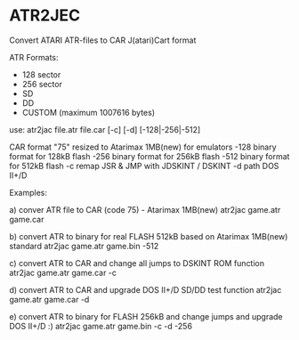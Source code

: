 # ATR2JEC
Convert ATARI ATR-files to CAR J(atari)Cart format

ATR Formats:
- 128 sector
- 256 sector
- SD
- DD
- CUSTOM (maximum 1007616 bytes)

use:
atr2jac file.atr file.car [-c] [-d] [-128|-256|-512]

CAR  format "75" resized to Atarimax 1MB(new) for emulators
-128  binary format for 128kB flash
-256  binary format for 256kB flash
-512  binary format for 512kB flash
-c  remap JSR & JMP with JDSKINT / DSKINT
-d  path DOS II+/D

Examples:

a) conver ATR file to CAR (code 75) - Atarimax 1MB(new)
atr2jac game.atr game.car

b) convert ATR to binary for real FLASH 512kB based on Atarimax 1MB(new) standard
atr2jac game.atr game.bin -512

c) convert ATR to CAR and change all jumps to DSKINT ROM function
atr2jac game.atr game.car -c

d) convert ATR to CAR and upgrade DOS II+/D SD/DD test function
atr2jac game.atr game.car -d

e) convert ATR to binary for FLASH 256kB and change jumps and upgrade DOS II+/D :)
atr2jac game.atr game.bin -c -d -256

